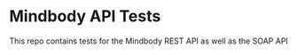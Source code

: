 Mindbody API Tests
=============

This repo contains tests for the Mindbody REST API as well as the SOAP API
